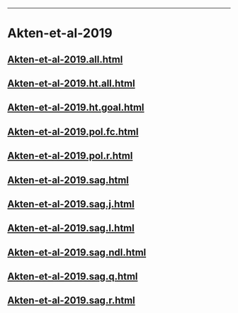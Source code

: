 
----

# Akten-et-al-2019


## [Akten-et-al-2019.all.html](Akten-et-al-2019.all.html)
## [Akten-et-al-2019.ht.all.html](Akten-et-al-2019.ht.all.html)
## [Akten-et-al-2019.ht.goal.html](Akten-et-al-2019.ht.goal.html)
## [Akten-et-al-2019.pol.fc.html](Akten-et-al-2019.pol.fc.html)
## [Akten-et-al-2019.pol.r.html](Akten-et-al-2019.pol.r.html)
## [Akten-et-al-2019.sag.html](Akten-et-al-2019.sag.html)
## [Akten-et-al-2019.sag.j.html](Akten-et-al-2019.sag.j.html)
## [Akten-et-al-2019.sag.l.html](Akten-et-al-2019.sag.l.html)
## [Akten-et-al-2019.sag.ndl.html](Akten-et-al-2019.sag.ndl.html)
## [Akten-et-al-2019.sag.q.html](Akten-et-al-2019.sag.q.html)
## [Akten-et-al-2019.sag.r.html](Akten-et-al-2019.sag.r.html)
